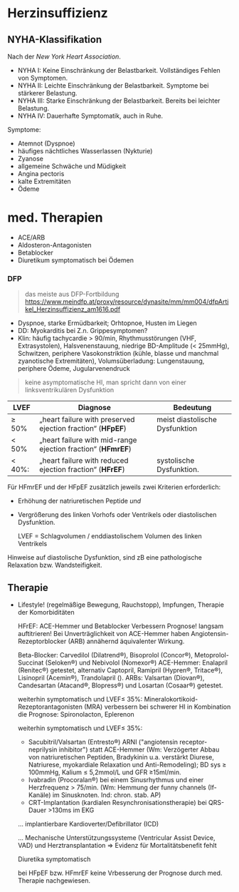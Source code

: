 # Herzinsuffizienz

## NYHA-Klassifikation

Nach der *New York Heart Association*.

- NYHA I: Keine Einschränkung der Belastbarkeit. Vollständiges Fehlen von Symptomen.
- NYHA II: Leichte Einschränkung der Belastbarkeit. Symptome bei stärkerer Belastung.
- NYHA III: Starke Einschränkung der Belastbarkeit. Bereits bei leichter Belastung.
- NYHA IV: Dauerhafte Symptomatik, auch in Ruhe.

Symptome: 

- Atemnot (Dyspnoe)
- häufiges nächtliches Wasserlassen (Nykturie)
- Zyanose
- allgemeine Schwäche und Müdigkeit
- Angina pectoris
- kalte Extremitäten
- Ödeme

# med. Therapien

* ACE/ARB
* Aldosteron-Antagonisten
* Betablocker
* Diuretikum symptomatisch bei Ödemen

### DFP

> das meiste aus DFP-Fortbildung https://www.meindfp.at/proxy/resource/dynasite/mm/mm004/dfpArtikel_Herzinsuffizienz_am1616.pdf

- Dyspnoe, starke Ermüdbarkeit; Orhtopnoe, Husten im Liegen
- DD: Myokarditis bei Z.n. Grippesymptomen? 
- Klin: häufig tachycardie > 90/min, Rhythmusstörungen (VHF, Extrasystolen), Halsvenenstauung, niedrige BD-Amplitude (< 25mmHg), Schwitzen, periphere Vasokonstriktion (kühle, blasse und
  manchmal zyanotische Extremitäten), Volumsüberladung: Lungenstauung, periphere Ödeme, Jugularvenendruck

>  keine asymptomatische HI, man spricht dann von einer linksventrikulären Dysfunktion


LVEF | Diagnose | Bedeutung
--- | --- | ---
≥ 50%	| „heart failure with preserved ejection fraction“ (**HFpEF**) | meist diastolische Dysfunktion
< 50%	| „heart failure with mid-range ejection fraction“ (**HFmrEF**) | 
< 40%:	| „heart failure with reduced ejection fraction“ (**HFrEF**) | systolische Dysfunktion.


Für HFmrEF und der HFpEF zusätzlich jeweils zwei Kriterien erforderlich:
- Erhöhung der natriuretischen Peptide *und*
- Vergrößerung des linken Vorhofs oder Ventrikels oder diastolischen Dysfunktion.

	LVEF = Schlagvolumen / enddiastolischem Volumen des linken Ventrikels

Hinweise auf diastolische Dysfunktion, sind zB eine pathologische Relaxation bzw. Wandsteifigkeit.


## Therapie
  
- Lifestyle! (regelmäßige Bewegung, Rauchstopp), Impfungen, Therapie der Komorbiditäten

  HFrEF: ACE-Hemmer und Betablocker Verbessern Prognose! langsam auftitrieren!
  Bei Unverträglichkeit von ACE-Hemmer haben Angiotensin-Rezeptorblocker (ARB) annähernd äquivalenter
  Wirkung.


  Beta-Blocker: Carvedilol (Dilatrend®), Bisoprolol (Concor®), Metoprolol-Succinat (Seloken®) und Nebivolol (Nomexor®)
  ACE-Hemmer: Enalapril (Renitec®) getestet, alternativ Captopril, Ramipril (Hypren®, Tritace®), Lisinopril (Acemin®), Trandolapril ().
  ARBs: Valsartan (Diovan®), Candesartan (Atacand®, Blopress®) und Losartan (Cosaar®) getestet.

  weiterhin symptomatisch und LVEF≤ 35%:
  Mineralokortikoid-Rezeptorantagonisten (MRA) verbessern bei schwerer HI in Kombination die Prognose: Spironolacton, Eplerenon

  weiterhin symptomatisch und LVEF≤ 35%:
  
  - Sacubitril/Valsartan (Entresto®) ARNI ("angiotensin receptor-neprilysin inhibitor") statt ACE-Hemmer (Wm: Verzögerter Abbau von natriuretischen Peptiden, Bradykinin u.a. verstärkt Diurese, Natriurese, myokardiale Relaxation und Anti-Remodeling); BD sys ≥ 100mmHg, Kalium ≤ 5,2mmol/L und GFR ≥15ml/min.
  - Ivabradin (Procoralan®) bei einem Sinusrhythmus und einer Herzfrequenz > 75/min. (Wm: Hemmung der funny channels (If-Kanäle) im Sinusknoten. Ind: chron. stab. AP)
  - CRT-Implantation (kardialen Resynchronisationstherapie) bei QRS-Dauer >130ms im EKG

  ... implantierbare Kardioverter/Defibrillator (ICD)

  ... Mechanische Unterstützungssysteme (Ventricular Assist Device, VAD) und Herztransplantation => Evidenz für Mortalitätsbenefit fehlt


  Diuretika symptomatisch

  bei HFpEF bzw. HFmrEF keine Vrbesserung der Prognose durch med. Therapie nachgewiesen.
